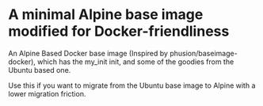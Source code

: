 # A minimal Alpine base image modified for Docker-friendliness

An Alpine Based Docker base image (Inspired by phusion/baseimage-docker), which has the my_init init, and some of the goodies from the Ubuntu based one.

Use this if you want to migrate from the Ubuntu base image to Alpine with a lower migration friction.
